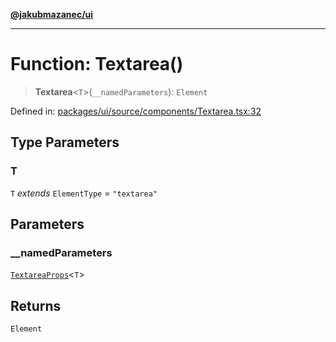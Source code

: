 [**@jakubmazanec/ui**](../README.md)

---

# Function: Textarea()

> **Textarea**\<`T`\>(`__namedParameters`): `Element`

Defined in:
[packages/ui/source/components/Textarea.tsx:32](https://github.com/jakubmazanec/tools/blob/026d472564678641afd0039e9c07d936f221ca46/packages/ui/source/components/Textarea.tsx#L32)

## Type Parameters

### T

`T` _extends_ `ElementType` = `"textarea"`

## Parameters

### \_\_namedParameters

[`TextareaProps`](../type-aliases/TextareaProps.md)\<`T`\>

## Returns

`Element`
